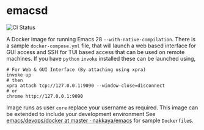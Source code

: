 # emacsd

![CI Status](https://github.com/nakkaya/emacsd/actions/workflows/main.yml/badge.svg)

A Docker image for running Emacs 28 `--with-native-compilation`. 
There is a sample `docker-compose.yml` file, that will launch a web
based interface for GUI access and SSH for TUI based access that can
be used on remote machines. If you have `python` `invoke` installed
these can be launched using,

    # For Web & GUI Interface (By attaching using xpra)
    invoke up
    # then
    xpra attach tcp://127.0.0.1:9090 --window-close=disconnect
    # or
    chrome http://127.0.0.1:9090

Image runs as user `core` replace your username as required. This
image can be extended to include your development environment See
[emacs/devops/docker at master ·
nakkaya/emacs](https://github.com/nakkaya/emacs/tree/master/devops/docker)
for sample `Dockerfile`s.
